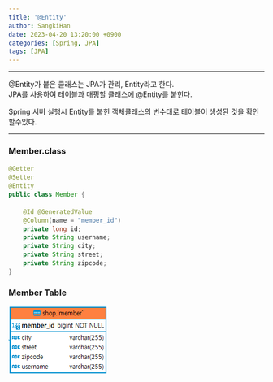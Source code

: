 ```yaml
---
title: '@Entity'
author: SangkiHan
date: 2023-04-20 13:20:00 +0900
categories: [Spring, JPA]
tags: [JPA]
---
```


------------
@Entity가 붙은 클래스는 JPA가 관리, Entity라고 한다.  
JPA를 사용하여 테이블과 매핑할 클래스에 @Entity를 붙힌다.

Spring 서버 실행시 Entity를 붙힌 객체클래스의 변수대로 테이블이 생성된 것을 확인할수있다.

------------
### Member.class
``` java
@Getter
@Setter
@Entity
public class Member {
	
	@Id @GeneratedValue
	@Column(name = "member_id")
	private long id;
	private String username;
	private String city;
	private String street;
	private String zipcode;
}
```

### Member Table
![Member table](/assets/img/post/2023-04-12-spring-jpa-entity/memberDB.PNG)
